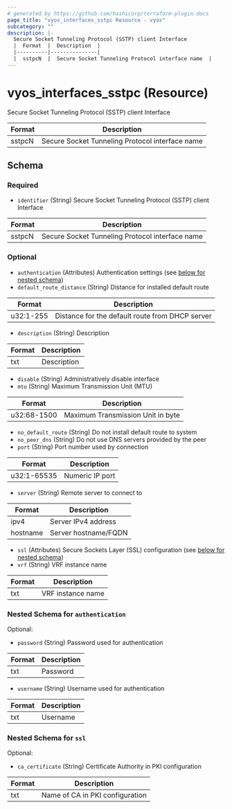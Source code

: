 ```yaml
---
# generated by https://github.com/hashicorp/terraform-plugin-docs
page_title: "vyos_interfaces_sstpc Resource - vyos"
subcategory: ""
description: |-
  Secure Socket Tunneling Protocol (SSTP) client Interface
  |  Format  |  Description  |
  |----------|---------------|
  |  sstpcN  |  Secure Socket Tunneling Protocol interface name  |
---
```


# vyos_interfaces_sstpc (Resource)

Secure Socket Tunneling Protocol (SSTP) client Interface

|  Format  |  Description  |
|----------|---------------|
|  sstpcN  |  Secure Socket Tunneling Protocol interface name  |



<!-- schema generated by tfplugindocs -->
## Schema

### Required

- `identifier` (String) Secure Socket Tunneling Protocol (SSTP) client Interface

|  Format  |  Description  |
|----------|---------------|
|  sstpcN  |  Secure Socket Tunneling Protocol interface name  |

### Optional

- `authentication` (Attributes) Authentication settings (see [below for nested schema](#nestedatt--authentication))
- `default_route_distance` (String) Distance for installed default route

|  Format  |  Description  |
|----------|---------------|
|  u32:1-255  |  Distance for the default route from DHCP server  |
- `description` (String) Description

|  Format  |  Description  |
|----------|---------------|
|  txt  |  Description  |
- `disable` (String) Administratively disable interface
- `mtu` (String) Maximum Transmission Unit (MTU)

|  Format  |  Description  |
|----------|---------------|
|  u32:68-1500  |  Maximum Transmission Unit in byte  |
- `no_default_route` (String) Do not install default route to system
- `no_peer_dns` (String) Do not use DNS servers provided by the peer
- `port` (String) Port number used by connection

|  Format  |  Description  |
|----------|---------------|
|  u32:1-65535  |  Numeric IP port  |
- `server` (String) Remote server to connect to

|  Format  |  Description  |
|----------|---------------|
|  ipv4  |  Server IPv4 address  |
|  hostname  |  Server hostname/FQDN  |
- `ssl` (Attributes) Secure Sockets Layer (SSL) configuration (see [below for nested schema](#nestedatt--ssl))
- `vrf` (String) VRF instance name

|  Format  |  Description  |
|----------|---------------|
|  txt  |  VRF instance name  |

<a id="nestedatt--authentication"></a>
### Nested Schema for `authentication`

Optional:

- `password` (String) Password used for authentication

|  Format  |  Description  |
|----------|---------------|
|  txt  |  Password  |
- `username` (String) Username used for authentication

|  Format  |  Description  |
|----------|---------------|
|  txt  |  Username  |


<a id="nestedatt--ssl"></a>
### Nested Schema for `ssl`

Optional:

- `ca_certificate` (String) Certificate Authority in PKI configuration

|  Format  |  Description  |
|----------|---------------|
|  txt  |  Name of CA in PKI configuration  |
